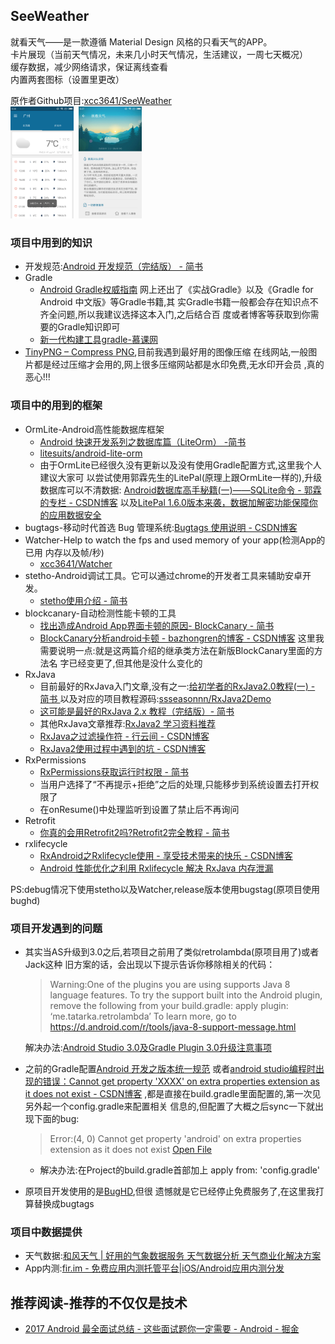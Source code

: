 ## SeeWeather
就看天气——是一款遵循 Material Design 风格的只看天气的APP。 <br/>
卡片展现（当前天气情况，未来几小时天气情况，生活建议，一周七天概况） <br/>
缓存数据，减少网络请求，保证离线查看 <br/>
内置两套图标（设置里更改）

原作者Github项目:[xcc3641/SeeWeather](https://github.com/xcc3641/SeeWeather) <br/>
<a href="../art/seeweather_home.jpg"><img src="../art/seeweather_home.jpg" width="20%"/></a><img height="0" width="8px"/><a href="../art/seeweather_setting.jpg"><img src="../art/seeweather_setting.jpg" width="20%" /></a><img height="0" width="8px"/>


### 项目中用到的知识
* 开发规范:[Android 开发规范（完结版） - 简书](https://www.jianshu.com/p/45c1675bec69)
* Gradle
   * [Android Gradle权威指南](http://www.java1234.com/a/javabook/andriod/2018/0117/10280.html)
     网上还出了《实战Gradle》以及《Gradle for Android 中文版》等Gradle书籍,其
     实Gradle书籍一般都会存在知识点不齐全问题,所以我建议选择这本入门,之后结合百
     度或者博客等获取到你需要的Gradle知识即可
   * [新一代构建工具gradle-慕课网](https://www.imooc.com/learn/833)
* [TinyPNG – Compress PNG](https://tinypng.com/),目前我遇到最好用的图像压缩
  在线网站,一般图片都是经过压缩才会用的,网上很多压缩网站都是水印免费,无水印开会员
  ,真的恶心!!!


### 项目中的用到的框架
* OrmLite-Android高性能数据库框架
  * [Android 快速开发系列之数据库篇（LiteOrm） -简书](https://www.jianshu.com/p/0d72226ef434)
  * [litesuits/android-lite-orm](https://github.com/litesuits/android-lite-orm)
  * 由于OrmLite已经很久没有更新以及没有使用Gradle配置方式,这里我个人建议大家可
    以尝试使用郭霖先生的LitePal(原理上跟OrmLite一样的),升级数据库可以不清数据:
    [Android数据库高手秘籍(一)——SQLite命令 - 郭霖的专栏 - CSDN博客](http://blog.csdn.net/guolin_blog/article/details/38461239)
    以及[LitePal 1.6.0版本来袭，数据加解密功能保障你的应用数据安全](http://mp.weixin.qq.com/s/TSp36cnKLxUmAHjT86UCrQ)
* bugtags-移动时代首选 Bug 管理系统:[Bugtags 使用说明 - CSDN博客](http://blog.csdn.net/ObjectivePLA/article/details/51037804)
* Watcher-Help to watch the fps and used memory of your app(检测App的已用
  内存以及帧/秒)
  * [xcc3641/Watcher](https://github.com/xcc3641/Watcher)
* stetho-Android调试工具。它可以通过chrome的开发者工具来辅助安卓开发。
  * [stetho使用介绍 - 简书](https://www.jianshu.com/p/c03a8959d1a5)
* blockcanary-自动检测性能卡顿的工具
  * [找出造成Android App界面卡顿的原因- BlockCanary - 简书](https://www.jianshu.com/p/5d9eca9c343a)
  * [BlockCanary分析android卡顿 - bazhongren的博客 - CSDN博客](http://blog.csdn.net/bazhongren/article/details/51125113)
    这里我需要说明一点:就是这两篇介绍的继承类方法在新版BlockCanary里面的方法名
    字已经变更了,但其他是没什么变化的
* RxJava
   * 目前最好的RxJava入门文章,没有之一:[给初学者的RxJava2.0教程(一) - 简书 ](https://www.jianshu.com/p/464fa025229e)
     以及对应的项目教程源码:[ssseasonnn/RxJava2Demo](https://github.com/ssseasonnn/RxJava2Demo)
   * [这可能是最好的RxJava 2.x 教程（完结版）- 简书](https://www.jianshu.com/p/0cd258eecf60)
   * 其他RxJava文章推荐:[RxJava2 学习资料推荐](http://mp.weixin.qq.com/s/UAEgdC2EtqSpEqvog0aoZQ)
   * [RxJava之过滤操作符 - 行云间 - CSDN博客](http://blog.csdn.net/io_field/article/details/51378909)
   * [RxJava2使用过程中遇到的坑 - CSDN博客](http://blog.csdn.net/sr_code_plus/article/details/77189478)
* RxPermissions
   * [RxPermissions获取运行时权限 - 简书](https://www.jianshu.com/p/314e9e27592f)
   * 当用户选择了“不再提示+拒绝”之后的处理,只能移步到系统设置去打开权限了
   * 在onResume()中处理监听到设置了禁止后不再询问
* Retrofit
   * [你真的会用Retrofit2吗?Retrofit2完全教程 - 简书](https://www.jianshu.com/p/308f3c54abdd)
* rxlifecycle
   * [RxAndroid之Rxlifecycle使用 - 享受技术带来的快乐 - CSDN博客](http://blog.csdn.net/jdsjlzx/article/details/51527542)
   * [Android 性能优化之利用 Rxlifecycle 解决 RxJava 内存泄漏 ](https://juejin.im/entry/58290ea2570c35005878ce8f)

PS:debug情况下使用stetho以及Watcher,release版本使用bugstag(原项目使用bughd)


### 项目开发遇到的问题
* 其实当AS升级到3.0之后,若项目之前用了类似retrolambda(原项目用了)或者Jack这种
  旧方案的话，会出现以下提示告诉你移除相关的代码：
  > Warning:One of the plugins you are using supports Java 8 language features. To try the support built into the Android plugin, remove the following from your build.gradle: apply plugin: ‘me.tatarka.retrolambda’ To learn more, go to https://d.android.com/r/tools/java-8-support-message.html

  解决办法:[Android Studio 3.0及Gradle Plugin 3.0升级注意事项](https://codezjx.github.io/2017/11/23/gradle-plugin-3-0-0-migration/)

* 之前的Gradle配置[Android 开发之版本统一规范](https://blankj.com/2016/09/21/android-keep-version-unity/)
  或者[android studio编程时出现的错误：Cannot get property 'XXXX' on extra
   properties extension as it does not exist - CSDN博客](http://blog.csdn.net/qq_22078107/article/details/53349836)
  ,都是直接在build.gradle里面配置的,第一次见另外起一个config.gradle来配置相关
  信息的,但配置了大概之后sync一下就出现下面的bug:
  > Error:(4, 0) Cannot get property 'android' on extra properties extension as it does not exist
    <a href="openFile:E:\acode\Android_Studio\Weather\seeweather\build.gradle">Open File</a>

  * 解决办法:在Project的build.gradle首部加上 apply from: 'config.gradle'
* 原项目开发使用的是[BugHD](http://bughd.com/doc/ios-version-update),但很
  遗憾就是它已经停止免费服务了,在这里我打算替换成bugtags


### 项目中数据提供
* 天气数据:[和风天气 | 好用的气象数据服务 天气数据分析 天气商业化解决方案](https://www.heweather.com/)
* App内测:[fir.im - 免费应用内测托管平台|iOS/Android应用内测分发](https://fir.im/)

 
## 推荐阅读-推荐的不仅仅是技术
* [2017 Android 最全面试总结 - 这些面试题你一定需要 - Android - 掘金](https://juejin.im/entry/58b7a8f48d6d810065274ef1)
  